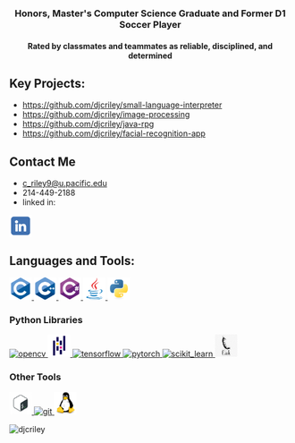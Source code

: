 <h3 align="center">Honors, Master's Computer Science Graduate and Former D1 Soccer Player</h3>
<h4 align="center">Rated by classmates and teammates as reliable, disciplined, and determined</h4>

## Key Projects:
- https://github.com/djcriley/small-language-interpreter
- https://github.com/djcriley/image-processing
- https://github.com/djcriley/java-rpg
- https://github.com/djcriley/facial-recognition-app


## Contact Me
- c_riley9@u.pacific.edu
- 214-449-2188
- linked in:
<p align="left">
<a href="https://www.linkedin.com/in/cooperriley/" target="blank"><img align="center" src="https://github.com/djcriley/djcriley/blob/main/images/Linkedin-logo-on-transparent-Background-PNG--600x600.png" alt="https://www.linkedin.com/in/cooperriley/" height="40" width="40" /></a>
</p>

## Languages and Tools:
<p align="left"> 
  
  <a href="https://www.cprogramming.com/" target="_blank" rel="noreferrer"> <img src="https://raw.githubusercontent.com/devicons/devicon/master/icons/c/c-original.svg" alt="c" width="40" height="40"/> </a> 
  <a href="https://www.w3schools.com/cpp/" target="_blank" rel="noreferrer"> <img src="https://raw.githubusercontent.com/devicons/devicon/master/icons/cplusplus/cplusplus-original.svg" alt="cplusplus" width="40" height="40"/> </a>
  <a href="https://www.w3schools.com/cs/" target="_blank" rel="noreferrer"> <img src="https://raw.githubusercontent.com/devicons/devicon/master/icons/csharp/csharp-original.svg" alt="csharp" width="40" height="40"/> </a>
  <a href="https://www.java.com" target="_blank" rel="noreferrer"> <img src="https://raw.githubusercontent.com/devicons/devicon/master/icons/java/java-original.svg" alt="java" width="40" height="40"/> </a>
  <a href="https://www.python.org" target="_blank" rel="noreferrer"> <img src="https://raw.githubusercontent.com/devicons/devicon/master/icons/python/python-original.svg" alt="python" width="40" height="40"/> </a> 
  
 ### Python Libraries
  <a href="https://opencv.org/" target="_blank" rel="noreferrer"> <img src="https://www.vectorlogo.zone/logos/opencv/opencv-icon.svg" alt="opencv" width="40" height="40"/> </a> 
  <a href="https://pandas.pydata.org/" target="_blank" rel="noreferrer"> <img src="https://raw.githubusercontent.com/devicons/devicon/2ae2a900d2f041da66e950e4d48052658d850630/icons/pandas/pandas-original.svg" alt="pandas" width="40" height="40"/> </a> 
  <a href="https://www.tensorflow.org" target="_blank" rel="noreferrer"> <img src="https://www.vectorlogo.zone/logos/tensorflow/tensorflow-icon.svg" alt="tensorflow" width="40" height="40"/> </a>
   <a href="https://pytorch.org/" target="_blank" rel="noreferrer"> <img src="https://www.vectorlogo.zone/logos/pytorch/pytorch-icon.svg" alt="pytorch" width="40" height="40"/> </a> 
  <a href="https://scikit-learn.org/" target="_blank" rel="noreferrer"> <img src="https://upload.wikimedia.org/wikipedia/commons/0/05/Scikit_learn_logo_small.svg" alt="scikit_learn" width="40" height="40"/> </a> 
  <a href="https://flask.palletsprojects.com/" target="_blank" rel="noreferrer"> <img src="https://github.com/djcriley/djcriley/blob/main/images/flask.webp" alt="flask" width="40" height="40"/> </a> 
  
  ### Other Tools
  <a href="https://www.gnu.org/software/bash/" target="_blank" rel="noreferrer"> <img src="https://github.com/djcriley/djcriley/blob/main/images/bash_logo.jpeg" alt="bash" width="40" height="40"/> </a> 
  <a href="https://git-scm.com/" target="_blank" rel="noreferrer"> <img src="https://www.vectorlogo.zone/logos/git-scm/git-scm-icon.svg" alt="git" width="40" height="40"/> </a> 
  <a href="https://www.linux.org/" target="_blank" rel="noreferrer"> <img src="https://raw.githubusercontent.com/devicons/devicon/master/icons/linux/linux-original.svg" alt="linux" width="40" height="40"/> </a>  
</p>
  
  
  
 
  
  

<p><img align="center" src="https://github-readme-stats.vercel.app/api/top-langs?username=djcriley&show_icons=true&theme=cobalt&locale=en&layout=compact" alt="djcriley" /></p>
